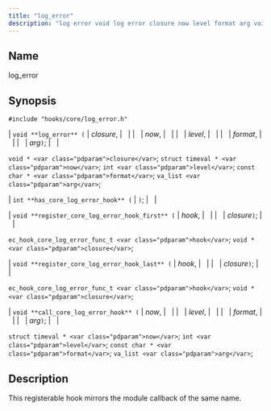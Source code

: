 ```yaml
---
title: "log_error"
description: "log error void log error closure now level format arg void closure struct timeval now int level const char format va list arg int has core log error hook void register core log error hook first hook closure ec hook core log error func t hook void closure void register..."
---
```


<a name="hooks.core.log_error"></a> 
## Name

log_error

## Synopsis

`#include "hooks/core/log_error.h"`

| `void **log_error** (` | <var class="pdparam">closure</var>, |   |
|   | <var class="pdparam">now</var>, |   |
|   | <var class="pdparam">level</var>, |   |
|   | <var class="pdparam">format</var>, |   |
|   | <var class="pdparam">arg</var>`)`; |   |

`void * <var class="pdparam">closure</var>`;
`struct timeval * <var class="pdparam">now</var>`;
`int <var class="pdparam">level</var>`;
`const char * <var class="pdparam">format</var>`;
`va_list <var class="pdparam">arg</var>`;

| `int **has_core_log_error_hook** (` | `)`; |   |

| `void **register_core_log_error_hook_first** (` | <var class="pdparam">hook</var>, |   |
|   | <var class="pdparam">closure</var>`)`; |   |

`ec_hook_core_log_error_func_t <var class="pdparam">hook</var>`;
`void *<var class="pdparam">closure</var>`;

| `void **register_core_log_error_hook_last** (` | <var class="pdparam">hook</var>, |   |
|   | <var class="pdparam">closure</var>`)`; |   |

`ec_hook_core_log_error_func_t <var class="pdparam">hook</var>`;
`void *<var class="pdparam">closure</var>`;

| `void **call_core_log_error_hook** (` | <var class="pdparam">now</var>, |   |
|   | <var class="pdparam">level</var>, |   |
|   | <var class="pdparam">format</var>, |   |
|   | <var class="pdparam">arg</var>`)`; |   |

`struct timeval * <var class="pdparam">now</var>`;
`int <var class="pdparam">level</var>`;
`const char * <var class="pdparam">format</var>`;
`va_list <var class="pdparam">arg</var>`;<a name="idp45497600"></a> 
## Description

This registerable hook mirrors the module callback of the same name.